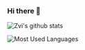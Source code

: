 ### Hi there 👋
![Zvi's github stats](https://github-readme-stats.vercel.app/api?username=zvigrinberg&count_private=true&show_icons=true&theme=tokyonight)

![Most Used Languages](https://github-readme-stats.vercel.app/api/top-langs/?username=zvigrinberg&theme=blue-green&hide_border=false&include_all_commits=true&count_private=false&layout=compact)
<!--
**zvigrinberg/zvigrinberg** is a ✨ _special_ ✨ repository because its `README.md` (this file) appears on your GitHub profile.


Here are some ideas to get you started:

- 🔭 I’m currently working on ...
- 🌱 I’m currently learning ...
- 👯 I’m looking to collaborate on ...
- 🤔 I’m looking for help with ...
- 💬 Ask me about ...
- 📫 How to reach me: ...
- 😄 Pronouns: ...
- ⚡ Fun fact: ...
-->
